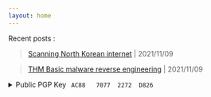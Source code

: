 ```yaml
---
layout: home
---
```

Recent posts : 

<blockquote>

<a href="/2021/11/09/scanning-north-korean-internet/">Scanning North Korean internet</a> |  2021/11/09

</blockquote>

<blockquote>

<a href="/2021/09/02/THM-Basic-malware-reverse-engineering/">THM Basic malware reverse engineering</a>  |  2021/11/09

</blockquote>



<details>
		<summary>Public PGP Key<code style="margin-left:10px;">AC88   7077  2272  D826</code></summary>
			<pre>-----BEGIN PGP PUBLIC KEY BLOCK-----

xsFNBGKY4uoBEADB71ZSSKZBRD0rkcSlrLUC2o4Qg9xbSe90N+5MttAAp3YoMVzS
jwOMa7gtCZca5D78KIdQP7QhKydW2cB9s72R2nxjcaKXQps+l8RCD2Zp6tGODaON
Jk/gYSJeOHWrAhuZW2seHchtJuqvnKoavBgpztZSgzPVQN9vFSH/q8nx6f8S3AOR
BfeZS5FHG2uAslvqj+uWY3ZglRSY/+X97zpmQXZ/PFumAy7LEK12CG7kmiUPX8pt
lFoRHqtguVxn2/NDCgkgvBi4gJtaIXHr9mRxBGWeWnYmtq2C4y4N9+Et800dPTi1
v9IEcFetx0iPoZkOP0ivdcGXlgZZznPSFGM4xNkGga5spEyGjqCByvMBeptWIGQc
f52jOMUPr0eob1jC4GpiX+xoCWIcAqFqB0vDwL+UmZBQFsrUoFaPvQ4q0sHvXCqS
HLbVJ4e54+kgkWqGjwksoY47QZnWyRc/0FR4iOhiy0pSatlNXFz7PtuA0VNcZ5nO
xD5b7OWPD1q7qHM/DY5fhs9UPATpjQDeWRcYWtkmFmBYkPrMdkErAY37ymTH56Sn
1/sIduMC8XK/bLHsZFeHB8kZezi0t1HHnMhVcaR+XgCrG+Lq2tXhrCWBnTdcr3V/
mAj+1hzg+KyH2hD7VKlO4gfe2+pe0Ta7ws1WS2NQnjvlqAQkE6xZjLilKwARAQAB
zRdyNHlhbiA8cmF5YW5AcjR5YW4uY29tPsLBeAQTAQgALAUCYpji6gkQrIhwdyJy
2CYCGwMFCR4TOAACGQEECwcJAwUVCAoCAwQWAAECAADuFhAAJ9XriXlGf9zDBH5K
uuS9fy4OaDK0slEC9NwH+fQ6tSL/wEB69Up15hwbTn9xCXl1ViZv1Lf2MbSEh50Y
64z5M/rylGRQRUOxUaGJpuk5LtcTxN1UH20bAXEb/bvTfFRmS6i1G8APcDKrUF/y
elD3UJKbRzAV/KYXv2ekAyTNl/ksNgdoNJ8aWQ8jB45kUwL/gYCeppfzxoB+yuih
zEiL9yYsDhrmJGErxhUNPOWIKNiibwkkExN8EEUVgVM3D4/k09UYUEutETeKn7kP
Cfd6BLND4m6EOQkxKLDZTk0k4xHTWqi0jBfe44CEZpqsFKkMsEe7yEo7hI7ODZuc
isK1/VHU2rZieXUxa8ofmHdpEWfZa269ci1PVYF9v5eZs9Js+Fu9n6FDNAQBZPlX
AYrnDPgrE9/FNHoBe8NUsHcY5u3OS7qXef111R850ot7tW+4XH9+XDKxTFrDRJxg
tdhXKoZZX0D3iPhB8pvAIiUK8v1/k27E5w2mXYCohxUC3zvDywGU7ER9GkVhex7K
dKW2p+bm29UdgzBD2BV5RRUTPrz6iS7nDm3+Hx937HDpnm9itNAx5OBU0EchLouq
6dLy98wGSqeJq79ZZHhBxP48hS9kigJTAdhXkRln8rTRctI7lursXQDo+H/dRS/v
ItNIk1CoWfvkA8YO6uPZaWPx58XOwU0EYpji6gEQALgw7E8YA60yC8Qx1NTuRrx6
yPLk6ae2bD0kE3TVcnFHxAYONcG5K+JVwwPhNwPw2+xnsBm1szMRxSotHxygNdvG
+9xPTxVILTPqKRvM+m5Bb/oika8QWFriq4SyEk4+zkDXy9hEudq52IAZusrvQ2Cd
T5EBiex4WrZYvqh81bOL0AoVJ97/uzSLNaXG6gsWJj66lOVe28uETUzP5eqZcv2U
Oxi9Uxc4hRbV0dz3NY3vQSLIFe94m3N2MpDGkKdPGls7DdEOQK7qygHJQxpCVo2x
RUAt1xn5Vk6LoHV0JFuKDf4vKjJL5irl4E+6tYuUIxgVNxuyeX2668F1WBakPK3C
KOhZ6NnUexbTVRR27g5AT5KwTnGWKlK8cGRqh/h49xevYiiDCIHowbNwNP5SeXtv
3uwoY/lxrjptRP3h3ewvB0I3dLwpETVh0PlLtiSfDqKb41Am+8h5UHG7LbJq2LNz
ozpsi7Gstrm4wno1nslwLH69yY/Mefl1W3KX068CSd1ktEjOumldjWffLcNcwM4H
vS9eICBUzvHWGIcrKRBmQXnXUj8siprLcRXxRncKAc93jvIIfXLi2RYrTGvMHaM5
XAE16qKVZgR56Y+OYP9u/aZ7VYrxCeOvA6Q6sBv/DkWS/4uHxFzBUDntoFsar5Kv
eZM7kuskfp/TqXBY0I6jABEBAAHCwXUEGAEIACkFAmKY4uoJEKyIcHcictgmAhsM
BQkeEzgABAsHCQMFFQgKAgMEFgABAgAAYDkQADzLl1Bc5K4iCG/BpMs9KKuxYSN3
nbK4xzCEAH2NVuN3A2LeTXM9Um/wrtzAY/gLibQ4D6R4oifBdkVhdIz9OrZVYgmu
l/EAiBQs6ruChBoNZXhPvP9TsWLjZvmzbXUFLi4Dz43CKsGJTkUCM7Rn9XtOzpxt
I2mkF7szG9FYO8/dhKozu2gkxU4cC9JWbAi+O0Zni9nY8lyi2mdg78EhCGXUUHa4
ERaGHSZpA0/Ha7xs7BN+4awQtTgTaht5BpXdpTj98Mwm9YJs9ji/EbrsvtFVXf+3
QAAZhmX8rWxHfoHUNOSKsaL/kzRbKyhamrBkLsx98d3EaPcqe2n6eKjdZWhivzNW
NGsCeBlIUwkQPLSIo2mV4qJVsCS+ygOYk578a3pR9CwV6OR/lo5kNgSCWPRFJejn
CAnwOHExSmwksaFru6Nzq9dT3+4kZGQjMC9wVm6S82hUL3+qufV9B1rg1K8IMLPy
SNfAkluAFwktK6LP6KhvxIqJfOfybvpbFtjVrjm0lYZSkkjksFiAlE7mNRsLmWdA
rddAZMuYd1X8YNAQbese3M4UBVjpNE8RiSiLSfZ9U15dZH4YjtFEGTJIRyMiPYJA
S4c6ppcOuKBOb+hNp9dR007w6N+8Osg6LoL8Jgqadp6TXYbw8S/l/kgHrxFW2+R/
Yv80uF/FZ0Llj4uh
=RjwV
-----END PGP PUBLIC KEY BLOCK-----</pre>
	</details>